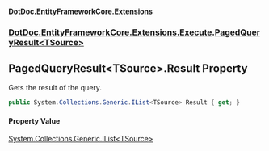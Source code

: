 #### [DotDoc\.EntityFrameworkCore\.Extensions](Home.md 'Home')
### [DotDoc\.EntityFrameworkCore\.Extensions\.Execute](DotDoc.EntityFrameworkCore.Extensions.Execute.md 'DotDoc\.EntityFrameworkCore\.Extensions\.Execute').[PagedQueryResult&lt;TSource&gt;](PagedQueryResult_TSource_.md 'DotDoc\.EntityFrameworkCore\.Extensions\.Execute\.PagedQueryResult\<TSource\>')

## PagedQueryResult\<TSource\>\.Result Property

Gets the result of the query\.

```csharp
public System.Collections.Generic.IList<TSource> Result { get; }
```

#### Property Value
[System\.Collections\.Generic\.IList&lt;](https://learn.microsoft.com/en-us/dotnet/api/system.collections.generic.ilist-1 'System\.Collections\.Generic\.IList\`1')[TSource](PagedQueryResult_TSource_.md#DotDoc.EntityFrameworkCore.Extensions.Execute.PagedQueryResult_TSource_.TSource 'DotDoc\.EntityFrameworkCore\.Extensions\.Execute\.PagedQueryResult\<TSource\>\.TSource')[&gt;](https://learn.microsoft.com/en-us/dotnet/api/system.collections.generic.ilist-1 'System\.Collections\.Generic\.IList\`1')